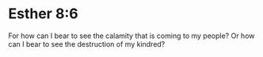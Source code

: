 # Esther 8:6

For how can I bear to see the calamity that is coming to my people? Or how can I bear to see the destruction of my kindred?
